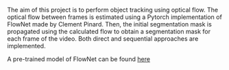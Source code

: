 The aim of this project is to perform object tracking using optical flow. The optical flow between frames is estimated using a Pytorch implementation of FlowNet made by Clement Pinard. Then, the initial segmentation mask is propagated using the calculated flow to obtain a segmentation mask for each frame of the video. Both direct and sequential approaches are implemented.

A pre-trained model of FlowNet can be found [here](https://drive.google.com/file/d/1jbWiY1C_nqAUJRYZu7mwzV6CK7ugsa5v/view?usp=drive_link)